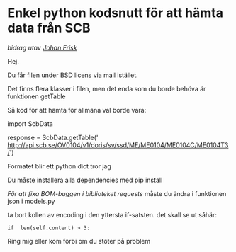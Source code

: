 # Enkel python kodsnutt för att hämta data från SCB

*bidrag utav [Johan Frisk](mailto:johan.frisk@hiq.se)*

Hej.

Du får filen under BSD licens via mail istället.

Det finns flera klasser i filen, men det enda som du borde behöva är funktionen getTable

Så kod för att hämta för allmäna val borde vara:

import ScbData

response = ScbData.getTable(' http://api.scb.se/OV0104/v1/doris/sv/ssd/ME/ME0104/ME0104C/ME0104T3/')

Formatet blir ett python dict tror jag

Du måste installera alla dependencies med pip install

*För att fixa BOM-buggen i biblioteket requests* måste du ändra i funktionen json i models.py

ta bort kollen av encoding i den yttersta if-satsten. det skall se ut såhär:

    if  len(self.content) > 3:

Ring mig eller kom förbi om du stöter på problem